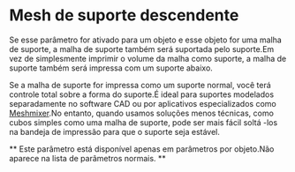 Mesh de suporte descendente
====
Se esse parâmetro for ativado para um objeto e esse objeto for uma malha de suporte, a malha de suporte também será suportada pelo suporte.Em vez de simplesmente imprimir o volume da malha como suporte, a malha de suporte também será impressa com um suporte abaixo.

Se a malha de suporte for impressa como um suporte normal, você terá controle total sobre a forma do suporte.É ideal para suportes modelados separadamente no software CAD ou por aplicativos especializados como [Meshmixer](http://www.meshmixer.com/).No entanto, quando usamos soluções menos técnicas, como cubos simples como uma malha de suporte, pode ser mais fácil soltá -los na bandeja de impressão para que o suporte seja estável.

** Este parâmetro está disponível apenas em parâmetros por objeto.Não aparece na lista de parâmetros normais. **